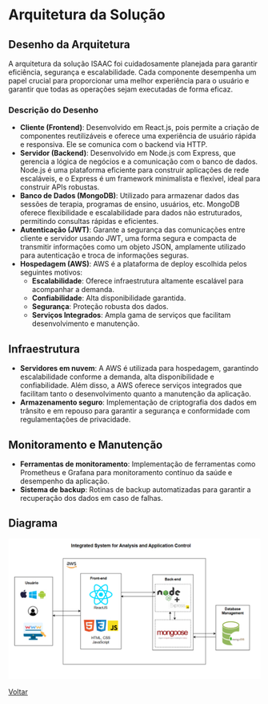 # Arquitetura da Solução

## Desenho da Arquitetura

A arquitetura da solução ISAAC foi cuidadosamente planejada para garantir eficiência, segurança e escalabilidade. Cada componente desempenha um papel crucial para proporcionar uma melhor experiência para o usuário e garantir que todas as operações sejam executadas de forma eficaz.

### Descrição do Desenho
- **Cliente (Frontend)**: Desenvolvido em React.js, pois permite a criação de componentes reutilizáveis e oferece uma experiência de usuário rápida e responsiva. Ele se comunica com o backend via HTTP.
- **Servidor (Backend)**: Desenvolvido em Node.js com Express, que gerencia a lógica de negócios e a comunicação com o banco de dados. Node.js é uma plataforma eficiente para construir aplicações de rede escaláveis, e o Express é um framework minimalista e flexível, ideal para construir APIs robustas.
- **Banco de Dados (MongoDB)**: Utilizado para armazenar dados das sessões de terapia, programas de ensino, usuários, etc. MongoDB oferece flexibilidade e escalabilidade para dados não estruturados, permitindo consultas rápidas e eficientes.
- **Autenticação (JWT)**: Garante a segurança das comunicações entre cliente e servidor usando JWT, uma forma segura e compacta de transmitir informações como um objeto JSON, amplamente utilizado para autenticação e troca de informações seguras.
- **Hospedagem (AWS)**: AWS é a plataforma de deploy escolhida pelos seguintes motivos:
  - **Escalabilidade**: Oferece infraestrutura altamente escalável para acompanhar a demanda.
  - **Confiabilidade**: Alta disponibilidade garantida.
  - **Segurança**: Proteção robusta dos dados.
  - **Serviços Integrados**: Ampla gama de serviços que facilitam desenvolvimento e manutenção.

## Infraestrutura
- **Servidores em nuvem**: A AWS é utilizada para hospedagem, garantindo escalabilidade conforme a demanda, alta disponibilidade e confiabilidade. Além disso, a AWS oferece serviços integrados que facilitam tanto o desenvolvimento quanto a manutenção da aplicação.
- **Armazenamento seguro**: Implementação de criptografia dos dados em trânsito e em repouso para garantir a segurança e conformidade com regulamentações de privacidade.

## Monitoramento e Manutenção
- **Ferramentas de monitoramento**: Implementação de ferramentas como Prometheus e Grafana para monitoramento contínuo da saúde e desempenho da aplicação.
- **Sistema de backup**: Rotinas de backup automatizadas para garantir a recuperação dos dados em caso de falhas.

## Diagrama
![ISAAC](../img/ISAAC-Architecture.png)

[Voltar](index.md)
